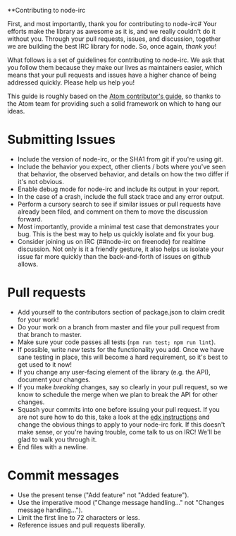 **Contributing to node-irc

First, and most importantly, thank you for contributing to node-irc# Your efforts make the library
as awesome as it is, and we really couldn't do it without you. Through your pull requests, issues,
and discussion, together we are building the best IRC library for node. So, once again, *thank you*!

What follows is a set of guidelines for contributing to node-irc. We ask that you follow them
because they make our lives as maintainers easier, which means that your pull requests and issues
have a higher chance of being addressed quickly. Please help us help you!

This guide is roughly based on the [Atom contributor's guide](https://github.com/atom/atom/blob/master/CONTRIBUTING.md), so thanks to the Atom team for
providing such a solid framework on which to hang our ideas.

# Submitting Issues
* Include the version of node-irc, or the SHA1 from git if you're using git.
* Include the behavior you expect, other clients / bots where you've seen that behavior, the
 observed behavior, and details on how the two differ if it's not obvious.
* Enable debug mode for node-irc and include its output in your report.
* In the case of a crash, include the full stack trace and any error output.
* Perform a cursory search to see if similar issues or pull requests have already been filed, and
comment on them to move the discussion forward.
* Most importantly, provide a minimal test case that demonstrates your bug. This is the best way
to help us quickly isolate and fix your bug.
* Consider joining us on IRC (##node-irc on freenode) for realtime discussion. Not only is it a
friendly gesture, it also helps us isolate your issue far more quickly than the back-and-forth of
issues on github allows.

# Pull requests
* Add yourself to the contributors section of package.json to claim credit for your work!
* Do your work on a branch from master and file your pull request from that branch to master.
* Make sure your code passes all tests (`npm run test; npm run lint`).
* If possible, write *new* tests for the functionality you add. Once we have sane testing in place,
this will become a hard requirement, so it's best to get used to it now!
* If you change any user-facing element of the library (e.g. the API), document your changes.
* If you make *breaking* changes, say so clearly in your pull request, so we know to schedule the
merge when we plan to break the API for other changes.
* Squash your commits into one before issuing your pull request. If you are not sure how to do this,
take a look at the [edx instructions](https://github.com/edx/edx-platform/wiki/How-to-Rebase-a-Pull-Request) and change the
obvious things to apply to your node-irc fork. If this doesn't make sense, or you're having trouble,
come talk to us on IRC! We'll be glad to walk you through it.
* End files with a newline.

# Commit messages
* Use the present tense ("Add feature" not "Added feature").
* Use the imperative mood ("Change message handling..." not "Changes message handling...").
* Limit the first line to 72 characters or less.
* Reference issues and pull requests liberally.
 